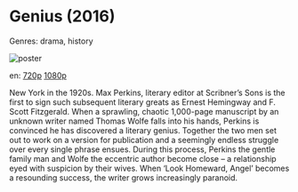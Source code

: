 # Genius (2016)

Genres: drama, history

![poster](http://image.tmdb.org/t/p/w500/nwnmZkRkXpu11Zfku8DUSRu7JWs.jpg)

en:
  [720p](magnet:?xt=urn:btih:6141514CC6D6F02F17FE480E53C37A04BC594FAB&tr=udp://glotorrents.pw:6969/announce&tr=udp://tracker.opentrackr.org:1337/announce&tr=udp://torrent.gresille.org:80/announce&tr=udp://tracker.openbittorrent.com:80&tr=udp://tracker.coppersurfer.tk:6969&tr=udp://tracker.leechers-paradise.org:6969&tr=udp://p4p.arenabg.ch:1337&tr=udp://tracker.internetwarriors.net:1337)
  [1080p](magnet:?xt=urn:btih:853442C909601C5BD8A496673CDAC82AFC8D7250&tr=udp://glotorrents.pw:6969/announce&tr=udp://tracker.opentrackr.org:1337/announce&tr=udp://torrent.gresille.org:80/announce&tr=udp://tracker.openbittorrent.com:80&tr=udp://tracker.coppersurfer.tk:6969&tr=udp://tracker.leechers-paradise.org:6969&tr=udp://p4p.arenabg.ch:1337&tr=udp://tracker.internetwarriors.net:1337)
  


New York in the 1920s. Max Perkins, literary editor at Scribner’s Sons is the first to sign such subsequent literary greats as Ernest Hemingway and F. Scott Fitzgerald. When a sprawling, chaotic 1,000-page manuscript by an unknown writer named Thomas Wolfe falls into his hands, Perkins is convinced he has discovered a literary genius. Together the two men set out to work on a version for publication and a seemingly endless struggle over every single phrase ensues. During this process, Perkins the gentle family man and Wolfe the eccentric author become close – a relationship eyed with suspicion by their wives. When ‘Look Homeward, Angel’ becomes a resounding success, the writer grows increasingly paranoid.
